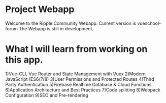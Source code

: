 # Project Webapp
Welcome to the Ripple Community Webapp.
Current version is vueschool-forum
The Webapp is still in development.

# What I will learn from working on this app.
1)Vue-CLI, Vue Router and State Management with Vuex 
2)Modern JavaScript (ES6/7/8)
3)User Permissions and Protected Routes
4)Third Party Authentication
5)Firebase Realtime Database & Cloud Functions
6)Application Architecture and Best Practices
7)Code splitting
8)Webpack Configuration
9)SEO and Pre-rendering
